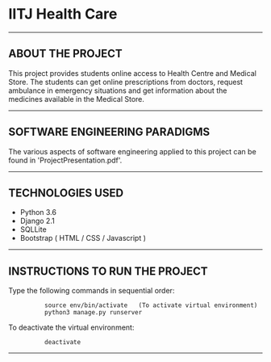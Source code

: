# IITJ Health Care
----------------------------
ABOUT THE PROJECT
----------------------------
This project provides students online access to Health Centre and Medical Store.
The students can get online prescriptions from doctors, request ambulance in
emergency situations and get information about the medicines available in the
Medical Store.

----------------------------
SOFTWARE ENGINEERING PARADIGMS
----------------------------

The various aspects of software engineering applied to this project can be found
in 'ProjectPresentation.pdf'.

----------------------------
TECHNOLOGIES USED
----------------------------

- Python 3.6
- Django 2.1
- SQLLite
- Bootstrap ( HTML / CSS / Javascript )

----------------------------
INSTRUCTIONS TO RUN THE PROJECT
----------------------------

Type the following commands in sequential order:
    
              source env/bin/activate   (To activate virtual environment)
              python3 manage.py runserver
              
To deactivate the virtual environment:

              deactivate               

----------------------------
